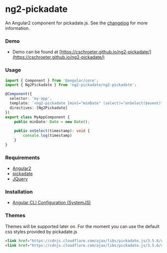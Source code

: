 ﻿# ng2-pickadate

An Angular2 component for pickadate.js. 
See the [changelog](./CHANGELOG.md) for more information.


### Demo
* Demo can be found at [https://cschroeter.github.io/ng2-pickadate/](https://cschroeter.github.io/ng2-pickadate/) 


### Usage

 ```typescript
import { Component } from '@angular/core';
import { Ng2Pickadate } from 'ng2-pickadate/ng2-pickadate';
 
 @Component({
   selector: 'my-app',
   template: `<ng2-pickadate [min]="minDate" (select)="onSelect($event)"></ng2-pickadate>`,
   directives: [Ng2Pickadate]
 })
 export class MyAppComponent {
     public minDate: Date = new Date();
     
     public onSelect(timestamp): void {
         console.log(timestamp)
     }
 }
 
 ```


### Requirements

* [Angular2](https://angular.io/)
* [pickadate](http://amsul.ca/pickadate.js/)
* [JQuery](http://jquery.com/)


### Installation

* [Angular CLI Configuration (SystemJS)](./docs/angular-cli.md)


### Themes

Themes will be supported later on. For the moment you can use the default css styles provided by pickadate.js

```html
<link href="https://cdnjs.cloudflare.com/ajax/libs/pickadate.js/3.5.6/compressed/themes/default.css" rel="stylesheet">
<link href="https://cdnjs.cloudflare.com/ajax/libs/pickadate.js/3.5.6/compressed/themes/default.date.css" rel="stylesheet">
```